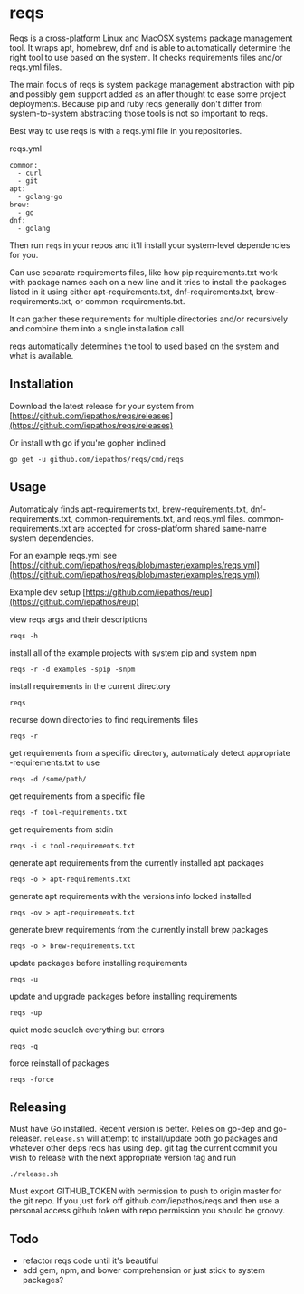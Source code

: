 # reqs

Reqs is a cross-platform Linux and MacOSX systems package management tool. It wraps apt, homebrew, dnf and is able to automatically determine the right tool to use based on the system.  It checks requirements files and/or reqs.yml files.  

The main focus of reqs is system package management abstraction with pip and possibly gem support added as an after thought to ease some project deployments.  Because pip and ruby reqs generally don't differ from system-to-system abstracting those tools is not so important to reqs.

Best way to use reqs is with a reqs.yml file in you repositories.

reqs.yml
```
common:
  - curl
  - git
apt:
  - golang-go
brew:
  - go
dnf:
  - golang
```

Then run `reqs` in your repos and it'll install your system-level dependencies for you.

Can use separate requirements files, like how pip requirements.txt work with package names each on a new line and it tries to install the packages listed in it using either apt-requirements.txt, dnf-requirements.txt, brew-requirements.txt, or common-requirements.txt.

It can gather these requirements for multiple directories and/or recursively and combine them into a single installation call.

reqs automatically determines the tool to used based on the system and what is available.


## Installation

Download the latest release for your system from [https://github.com/iepathos/reqs/releases](https://github.com/iepathos/reqs/releases)

Or install with go if you're gopher inclined
```
go get -u github.com/iepathos/reqs/cmd/reqs
```

## Usage

Automaticaly finds apt-requirements.txt, brew-requirements.txt, dnf-requirements.txt, common-requirements.txt, and reqs.yml files.  common-requirements.txt are accepted for cross-platform shared same-name system dependencies.

For an example reqs.yml see [https://github.com/iepathos/reqs/blob/master/examples/reqs.yml](https://github.com/iepathos/reqs/blob/master/examples/reqs.yml)

Example dev setup [https://github.com/iepathos/reup](https://github.com/iepathos/reup)

view reqs args and their descriptions
```
reqs -h
```

install all of the example projects with system pip and system npm
```
reqs -r -d examples -spip -snpm
```

install requirements in the current directory
```
reqs
```

recurse down directories to find requirements files
```
reqs -r
```

get requirements from a specific directory, automaticaly detect appropriate <system-tool>-requirements.txt to use
```
reqs -d /some/path/
```

get requirements from a specific file
```
reqs -f tool-requirements.txt
```

get requirements from stdin
```
reqs -i < tool-requirements.txt
```


generate apt requirements from the currently installed apt packages
```
reqs -o > apt-requirements.txt
```


generate apt requirements with the versions info locked installed
```
reqs -ov > apt-requirements.txt
```

generate brew requirements from the currently install brew packages
```
reqs -o > brew-requirements.txt
```

update packages before installing requirements
```
reqs -u
```

update and upgrade packages before installing requirements
```
reqs -up
```

quiet mode squelch everything but errors
```
reqs -q
```

force reinstall of packages
```
reqs -force
```

## Releasing

Must have Go installed.  Recent version is better.  Relies on go-dep and go-releaser.  `release.sh` will attempt to install/update both  go packages and whatever other deps reqs has using dep.  git tag the current commit you wish to release with the next appropriate version tag and run
```
./release.sh
```

Must export GITHUB_TOKEN with permission to push to origin master for the git repo.  If you just fork off github.com/iepathos/reqs and then use a personal access github token with repo permission you should be groovy.

## Todo

+ refactor reqs code until it's beautiful
+ add gem, npm, and bower comprehension or just stick to system packages?